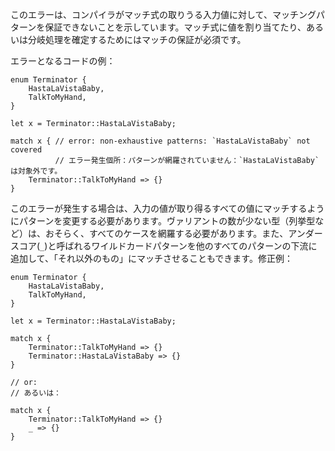 <!--
This error indicates that the compiler cannot guarantee a matching pattern for
one or more possible inputs to a match expression. Guaranteed matches are
required in order to assign values to match expressions, or alternatively,
determine the flow of execution.
-->
このエラーは、コンパイラがマッチ式の取りうる入力値に対して、マッチングパターンを保証できないことを示しています。マッチ式に値を割り当てたり、あるいは分岐処理を確定するためにはマッチの保証が必須です。

<!--
Erroneous code example:
-->
エラーとなるコードの例：

```compile_fail,E0004
enum Terminator {
    HastaLaVistaBaby,
    TalkToMyHand,
}

let x = Terminator::HastaLaVistaBaby;

match x { // error: non-exhaustive patterns: `HastaLaVistaBaby` not covered
          // エラー発生個所：パターンが網羅されていません：`HastaLaVistaBaby` は対象外です。
    Terminator::TalkToMyHand => {}
}
```

<!--
If you encounter this error you must alter your patterns so that every possible
value of the input type is matched. For types with a small number of variants
(like enums) you should probably cover all cases explicitly. Alternatively, the
underscore `_` wildcard pattern can be added after all other patterns to match
"anything else". Example:
-->
このエラーが発生する場合は、入力の値が取り得るすべての値にマッチするようにパターンを変更する必要があります。ヴァリアントの数が少ない型（列挙型など）は、おそらく、すべてのケースを網羅する必要があります。また、アンダースコア(`_`)と呼ばれるワイルドカードパターンを他のすべてのパターンの下流に追加して、「それ以外のもの」にマッチさせることもできます。修正例：

```
enum Terminator {
    HastaLaVistaBaby,
    TalkToMyHand,
}

let x = Terminator::HastaLaVistaBaby;

match x {
    Terminator::TalkToMyHand => {}
    Terminator::HastaLaVistaBaby => {}
}

// or:
// あるいは：

match x {
    Terminator::TalkToMyHand => {}
    _ => {}
}
```
